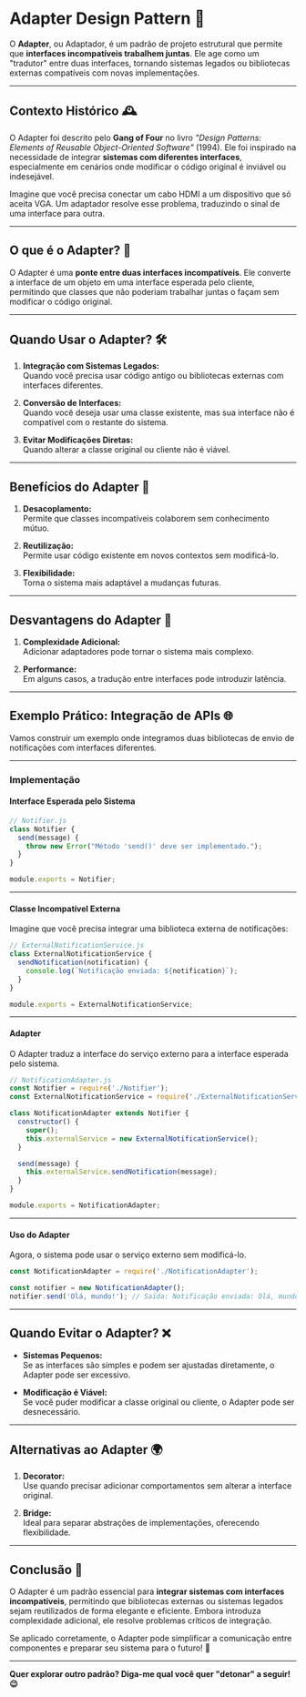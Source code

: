 # Adapter Design Pattern 🔌

O **Adapter**, ou Adaptador, é um padrão de projeto estrutural que permite que **interfaces incompatíveis trabalhem juntas**. Ele age como um "tradutor" entre duas interfaces, tornando sistemas legados ou bibliotecas externas compatíveis com novas implementações.

---

## Contexto Histórico 🕰️

O Adapter foi descrito pelo **Gang of Four** no livro _"Design Patterns: Elements of Reusable Object-Oriented Software"_ (1994). Ele foi inspirado na necessidade de integrar **sistemas com diferentes interfaces**, especialmente em cenários onde modificar o código original é inviável ou indesejável.

Imagine que você precisa conectar um cabo HDMI a um dispositivo que só aceita VGA. Um adaptador resolve esse problema, traduzindo o sinal de uma interface para outra.

---

## O que é o Adapter? 🤔

O Adapter é uma **ponte entre duas interfaces incompatíveis**. Ele converte a interface de um objeto em uma interface esperada pelo cliente, permitindo que classes que não poderiam trabalhar juntas o façam sem modificar o código original.

---

## Quando Usar o Adapter? 🛠️

1. **Integração com Sistemas Legados:**  
   Quando você precisa usar código antigo ou bibliotecas externas com interfaces diferentes.

2. **Conversão de Interfaces:**  
   Quando você deseja usar uma classe existente, mas sua interface não é compatível com o restante do sistema.

3. **Evitar Modificações Diretas:**  
   Quando alterar a classe original ou cliente não é viável.

---

## Benefícios do Adapter 🌟

1. **Desacoplamento:**  
   Permite que classes incompatíveis colaborem sem conhecimento mútuo.

2. **Reutilização:**  
   Permite usar código existente em novos contextos sem modificá-lo.

3. **Flexibilidade:**  
   Torna o sistema mais adaptável a mudanças futuras.

---

## Desvantagens do Adapter 🚨

1. **Complexidade Adicional:**  
   Adicionar adaptadores pode tornar o sistema mais complexo.

2. **Performance:**  
   Em alguns casos, a tradução entre interfaces pode introduzir latência.

---

## Exemplo Prático: Integração de APIs 🌐

Vamos construir um exemplo onde integramos duas bibliotecas de envio de notificações com interfaces diferentes.

---

### Implementação

#### **Interface Esperada pelo Sistema**

```javascript
// Notifier.js
class Notifier {
  send(message) {
    throw new Error("Método 'send()' deve ser implementado.");
  }
}

module.exports = Notifier;
```

---

#### **Classe Incompatível Externa**

Imagine que você precisa integrar uma biblioteca externa de notificações:

```javascript
// ExternalNotificationService.js
class ExternalNotificationService {
  sendNotification(notification) {
    console.log(`Notificação enviada: ${notification}`);
  }
}

module.exports = ExternalNotificationService;
```

---

#### **Adapter**

O Adapter traduz a interface do serviço externo para a interface esperada pelo sistema.

```javascript
// NotificationAdapter.js
const Notifier = require('./Notifier');
const ExternalNotificationService = require('./ExternalNotificationService');

class NotificationAdapter extends Notifier {
  constructor() {
    super();
    this.externalService = new ExternalNotificationService();
  }

  send(message) {
    this.externalService.sendNotification(message);
  }
}

module.exports = NotificationAdapter;
```

---

#### **Uso do Adapter**

Agora, o sistema pode usar o serviço externo sem modificá-lo.

```javascript
const NotificationAdapter = require('./NotificationAdapter');

const notifier = new NotificationAdapter();
notifier.send('Olá, mundo!'); // Saída: Notificação enviada: Olá, mundo!
```

---

## Quando Evitar o Adapter? ❌

- **Sistemas Pequenos:**  
  Se as interfaces são simples e podem ser ajustadas diretamente, o Adapter pode ser excessivo.

- **Modificação é Viável:**  
  Se você puder modificar a classe original ou cliente, o Adapter pode ser desnecessário.

---

## Alternativas ao Adapter 🌍

1. **Decorator:**  
   Use quando precisar adicionar comportamentos sem alterar a interface original.

2. **Bridge:**  
   Ideal para separar abstrações de implementações, oferecendo flexibilidade.

---

## Conclusão 🎯

O Adapter é um padrão essencial para **integrar sistemas com interfaces incompatíveis**, permitindo que bibliotecas externas ou sistemas legados sejam reutilizados de forma elegante e eficiente. Embora introduza complexidade adicional, ele resolve problemas críticos de integração.

Se aplicado corretamente, o Adapter pode simplificar a comunicação entre componentes e preparar seu sistema para o futuro! 🚀

---

**Quer explorar outro padrão? Diga-me qual você quer "detonar" a seguir! 😉**
